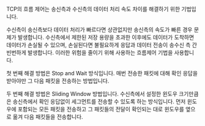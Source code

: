 TCP의 흐름 제어는 송신측과 수신측의 데이터 처리 속도 차이를 해결하기 위한 기법입니다.

수신측이 송신측보다 데이터 처리가 빠르다면 상관없지만 송신측의 속도가 빠른 경우 문제가 발생합니다.
수신측에서 제한된 저장 용량을 초과한 이후에도 데이터가 도착하면 데이터가 손실될 수 있으며, 손실된다면 불필요하게 응답과 데이터 전송이 송수신 측 간 빈번하게 발생합니다.
이러한 위험을 줄이기 위해 사용하는 흐름제어 기법을 사용합니다.

첫 번째 해결 방법은 Stop and Wait 방식입니다.
매번 전송한 패킷에 대해 확인 응답을 받아야만 그 다음 패킷을 전송하는 방법입니다.

두 번째 해결 방법은 Sliding Window 방법입니다.
수신측에서 설정한 윈도우 크기만큼은 송신측에서 확인 응답없이 세그먼트를 전송할 수 있도록 하는 방식입니다.
먼저 윈도우에 포함되는 모든 패킷을 전송하고 그 패킷들의 전달이 확인되는 대로 윈도우를 옆으로 옮겨 다음 패킷들을 전송합니다.

